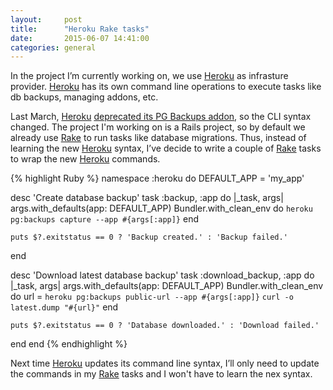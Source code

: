 ```yaml
---
layout:     post
title:      "Heroku Rake tasks"
date:       2015-06-07 14:41:00
categories: general
---
```

In the project I’m currently working on, we use [Heroku][heroku] as infrasture provider. [Heroku][heroku] has its own command line operations to execute tasks like db backups, managing addons, etc.

Last March, [Heroku][heroku] [deprecated its PG Backups addon][deprecated], so the CLI syntax changed. The project I'm working on is a Rails project, so by default we already use [Rake][rake] to run tasks like database migrations. Thus, instead of learning the new [Heroku][heroku] syntax, I’ve decide to write a couple of [Rake][rake] tasks to wrap the new [Heroku][heroku] commands.

{% highlight Ruby %}
namespace :heroku do
  DEFAULT_APP = 'my_app'

  desc 'Create database backup'
  task :backup, :app do |_task, args|
    args.with_defaults(app: DEFAULT_APP)
    Bundler.with_clean_env do
      `heroku pg:backups capture --app #{args[:app]}`
    end

    puts $?.exitstatus == 0 ? 'Backup created.' : 'Backup failed.'
  end

  desc 'Download latest database backup'
  task :download_backup, :app do |_task, args|
    args.with_defaults(app: DEFAULT_APP)
    Bundler.with_clean_env do
      url = `heroku pg:backups public-url --app #{args[:app]}`
      `curl -o latest.dump "#{url}"`
    end

    puts $?.exitstatus == 0 ? 'Database downloaded.' : 'Download failed.'
  end
end
{% endhighlight %}

Next time [Heroku][heroku] updates its command line syntax, I’ll only need to update the commands in my [Rake][rake] tasks and I won't have to learn the nex syntax.

[heroku]: http://www.heroku.com
[deprecated]: https://devcenter.heroku.com/changelog-items/623
[rake]: http://docs.seattlerb.org/rake/
